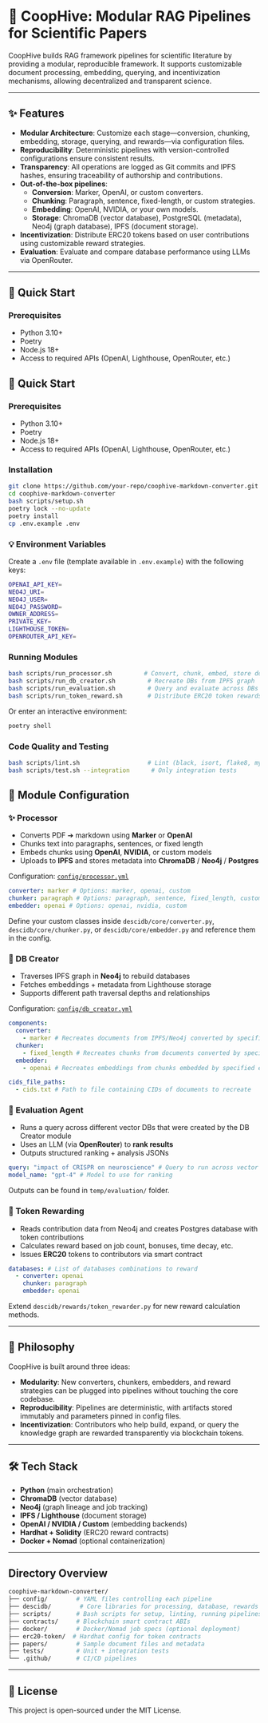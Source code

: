 # 🧠 CoopHive: Modular RAG Pipelines for Scientific Papers

CoopHive builds RAG framework pipelines for scientific literature by providing a modular, reproducible framework. It supports customizable document processing, embedding, querying, and incentivization mechanisms, allowing decentralized and transparent science.

---

## ✨ Features

- **Modular Architecture**: Customize each stage—conversion, chunking, embedding, storage, querying, and rewards—via configuration files.
- **Reproducibility**: Deterministic pipelines with version-controlled configurations ensure consistent results.
- **Transparency**: All operations are logged as Git commits and IPFS hashes, ensuring traceability of authorship and contributions.
- **Out-of-the-box pipelines**:
  - **Conversion**: Marker, OpenAI, or custom converters.
  - **Chunking**: Paragraph, sentence, fixed-length, or custom strategies.
  - **Embedding**: OpenAI, NVIDIA, or your own models.
  - **Storage**: ChromaDB (vector database), PostgreSQL (metadata), Neo4j (graph database), IPFS (document storage).
- **Incentivization**: Distribute ERC20 tokens based on user contributions using customizable reward strategies.
- **Evaluation**: Evaluate and compare database performance using LLMs via OpenRouter.

---

## 🚀 Quick Start

### Prerequisites

- Python 3.10+
- Poetry
- Node.js 18+
- Access to required APIs (OpenAI, Lighthouse, OpenRouter, etc.)

## 🚀 Quick Start

### Prerequisites

- Python 3.10+
- Poetry
- Node.js 18+
- Access to required APIs (OpenAI, Lighthouse, OpenRouter, etc.)

### Installation

```bash
git clone https://github.com/your-repo/coophive-markdown-converter.git
cd coophive-markdown-converter
bash scripts/setup.sh
poetry lock --no-update
poetry install
cp .env.example .env
```

### 💡 Environment Variables

Create a `.env` file (template available in `.env.example`) with the following keys:

```bash
OPENAI_API_KEY=
NEO4J_URI=
NEO4J_USER=
NEO4J_PASSWORD=
OWNER_ADDRESS=
PRIVATE_KEY=
LIGHTHOUSE_TOKEN=
OPENROUTER_API_KEY=
```

### Running Modules

```bash
bash scripts/run_processor.sh         # Convert, chunk, embed, store documents
bash scripts/run_db_creator.sh         # Recreate DBs from IPFS graph
bash scripts/run_evaluation.sh         # Query and evaluate across DBs
bash scripts/run_token_reward.sh       # Distribute ERC20 token rewards
```

Or enter an interactive environment:

```bash
poetry shell
```

### Code Quality and Testing

```bash
bash scripts/lint.sh                   # Lint (black, isort, flake8, mypy)
bash scripts/test.sh --integration      # Only integration tests
```

## 🧬 Module Configuration

### ✨ Processor

- Converts PDF ➔ markdown using **Marker** or **OpenAI**
- Chunks text into paragraphs, sentences, or fixed length
- Embeds chunks using **OpenAI**, **NVIDIA**, or custom models
- Uploads to **IPFS** and stores metadata into **ChromaDB** / **Neo4j** / **Postgres**

Configuration: [`config/processor.yml`](config/processor.yml)

```yaml
converter: marker # Options: marker, openai, custom
chunker: paragraph # Options: paragraph, sentence, fixed_length, custom
embedder: openai # Options: openai, nvidia, custom
```

Define your custom classes inside `descidb/core/converter.py`, `descidb/core/chunker.py`, or `descidb/core/embedder.py` and reference them in the config.

### 🔁 DB Creator

- Traverses IPFS graph in **Neo4j** to rebuild databases
- Fetches embeddings + metadata from Lighthouse storage
- Supports different path traversal depths and relationships

Configuration: [`config/db_creator.yml`](config/db_creator.yml)

```yaml
components:
  converter:
    - marker # Recreates documents from IPFS/Neo4j converted by specified converter
  chunker:
    - fixed_length # Recreates chunks from documents converted by specified chunker
  embedder:
    - openai # Recreates embeddings from chunks embedded by specified embedder
```

```yaml
cids_file_paths:
  - cids.txt # Path to file containing CIDs of documents to recreate
```

### 🧐 Evaluation Agent

- Runs a query across different vector DBs that were created by the DB Creator module
- Uses an LLM (via **OpenRouter**) to **rank results**
- Outputs structured ranking + analysis JSONs

```yaml
query: "impact of CRISPR on neuroscience" # Query to run across vector DBs
model_name: "gpt-4" # Model to use for ranking
```

Outputs can be found in `temp/evaluation/` folder.

### 🏅 Token Rewarding

- Reads contribution data from Neo4j and creates Postgres database with token contributions
- Calculates reward based on job count, bonuses, time decay, etc.
- Issues **ERC20** tokens to contributors via smart contract

```yaml
databases: # List of databases combinations to reward
  - converter: openai
    chunker: paragraph
    embedder: openai
```

Extend `descidb/rewards/token_rewarder.py` for new reward calculation methods.

---

## 🎯 Philosophy

CoopHive is built around three ideas:

- **Modularity**: New converters, chunkers, embedders, and reward strategies can be plugged into pipelines without touching the core codebase.
- **Reproducibility**: Pipelines are deterministic, with artifacts stored immutably and parameters pinned in config files.
- **Incentivization**: Contributors who help build, expand, or query the knowledge graph are rewarded transparently via blockchain tokens.

---

## 🛠️ Tech Stack

- **Python** (main orchestration)
- **ChromaDB** (vector database)
- **Neo4j** (graph lineage and job tracking)
- **IPFS / Lighthouse** (document storage)
- **OpenAI / NVIDIA / Custom** (embedding backends)
- **Hardhat + Solidity** (ERC20 reward contracts)
- **Docker + Nomad** (optional containerization)

---

## Directory Overview

```bash
coophive-markdown-converter/
├── config/        # YAML files controlling each pipeline
├── descidb/        # Core libraries for processing, database, rewards
├── scripts/       # Bash scripts for setup, linting, running pipelines
├── contracts/     # Blockchain smart contract ABIs
├── docker/        # Docker/Nomad job specs (optional deployment)
├── erc20-token/  # Hardhat config for token contracts
├── papers/        # Sample document files and metadata
├── tests/         # Unit + integration tests
└── .github/       # CI/CD pipelines
```

---

## 📄 License

This project is open-sourced under the MIT License.
